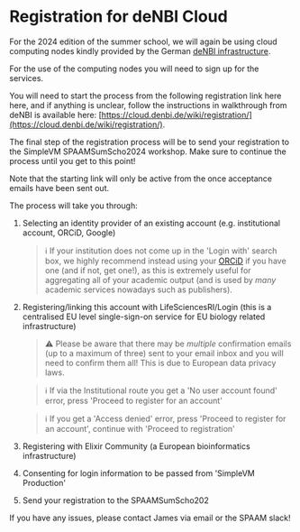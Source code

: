 # Registration for deNBI Cloud

For the 2024 edition of the summer school, we will again be using cloud computing nodes kindly provided by the German [deNBI infrastructure](https://www.denbi.de/cloud).

For the use of the computing nodes you will need to sign up for the services.

You will need to start the process from the following registration link here here, and if anything is unclear, follow the instructions in walkthrough from deNBI is available here: [https://cloud.denbi.de/wiki/registration/](https://cloud.denbi.de/wiki/registration/).

The final step of the registration process will be to send your registration to the SimpleVM SPAAMSumScho2024 workshop. Make sure to continue the process until you get to this point!

Note that the starting link will only be active from the once acceptance emails have been sent out.

The process will take you through:

1. Selecting an identity provider of an existing account (e.g. institutional account, ORCiD, Google)

   > ℹ️ If your institution does not come up in the 'Login with' search box, we highly recommend instead using your [ORCiD](https://orcid.org/) if you have one (and if not, get one!), as this is extremely useful for aggregating all of your academic output (and is used by _many_ academic services nowadays such as publishers).

2. Registering/linking this account with LifeSciencesRI/Login (this is a centralised EU level single-sign-on service for EU biology related infrastructure)

   > ⚠ Please be aware that there may be _multiple_ confirmation emails (up to a maximum of three) sent to your email inbox and you will need to confirm them all! This is due to European data privacy laws.

   > ℹ️ If via the Institutional route you get a 'No user account found' error, press 'Proceed to register for an account'

   > ℹ️ If you get a 'Access denied' error, press 'Proceed to register for an account', continue with 'Proceed to registration'

3. Registering with Elixir Community (a European bioinformatics infrastructure)
4. Consenting for login information to be passed from 'SimpleVM Production'
5. Send your registration to the SPAAMSumScho202

If you have any issues, please contact James via email or the SPAAM slack!
